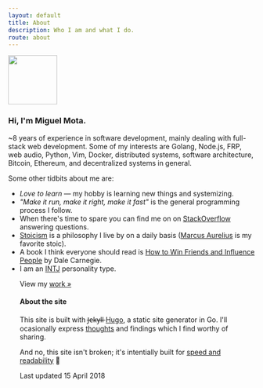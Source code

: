 ```yaml
---
layout: default
title: About
description: Who I am and what I do.
route: about
---
```

<div>
<img src="/images/miguel_mota_avatar_150.png" width="100" alt="" />
</div>

<h3>Hi, I'm <strong>Miguel Mota</strong>.</h3>

<p>~8 years of experience in software development, mainly dealing with full-stack web development. Some of my interests are Golang, Node.js, FRP, web audio, Python, Vim, Docker, distributed systems, software architecture, Bitcoin, Ethereum, and decentralized systems in general.</p>

<p>Some other tidbits about me are:</p>

<ul>
  <li><em>Love to learn</em> — my hobby is learning new things and systemizing.</li>
  <li><em>"Make it run, make it right, make it fast"</em> is the general programming process I follow.</li>
  <li>When there's time to spare you can find me on on <a href="https://stackoverflow.com/users/1439168/miguel-mota" target="_blank" rel="noreferrer noopener" data-ga-label="About - StackOverflow">StackOverflow</a> answering questions.</li>
  <li><a href="https://en.wikipedia.org/wiki/Stoicism" target="_blank" rel="noreferrer noopener" data-ga-label="About - Stoicism">Stoicism</a> is a philosophy I live by on a daily basis (<a href="https://en.wikipedia.org/wiki/Marcus_Aurelius" target="_blank" rel="noreferrer noopener" data-ga-label="About - Marcus Aurelius">Marcus Aurelius</a> is my favorite stoic).</li>
  <li>A book I think everyone should read is <a href="https://en.wikipedia.org/wiki/How_to_Win_Friends_and_Influence_People" target="_blank" rel="noreferrer noopener" data-ga-label="About - Favorite Book">How to Win Friends and Influence People</a> by Dale Carnegie.</li>
  <li>I am an <a href="https://en.wikipedia.org/wiki/INTJ" target="_blank" rel="noopener noreferrer" data-ga-label="About - INTJ">INTJ</a> personality type.</li>
</li>

<p>View my <a href="/work">work »</a></p>

<h4>About the site</h4>
<p>This site is built with J̶e̶k̶y̶l̶l̶ <a href="https://gohugo.io/" target="_blank" rel="noopener noreferrer" data-ga-label="About - Hugo">Hugo</a>, a static site generator in Go. I'll ocasionally express <a href="/blog">thoughts</a> and findings which I find worthy of sharing.</p>

<p>And no, this site isn't broken; it's intentially built for <a href="http://motherfuckingwebsite.com/" target="_blank"  rel="noopener noreferrer" data-ga-label="About - Speed and readability">speed and readability</a> 🙂

<datetime data-last-update datetime="2015-11-19" pubdate="pubdate">Last updated 15 April 2018</datetime>
